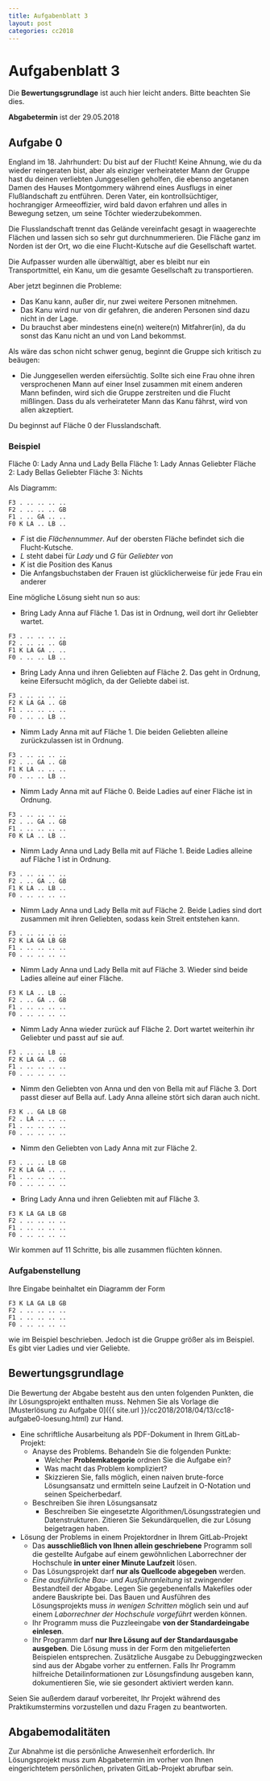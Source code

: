 ```yaml
---
title: Aufgabenblatt 3
layout: post
categories: cc2018
---
```


# Aufgabenblatt 3
Die **Bewertungsgrundlage** ist auch hier leicht anders. Bitte beachten Sie dies.

**Abgabetermin** ist der 29.05.2018


## Aufgabe 0

England im 18. Jahrhundert: Du bist auf der Flucht!
Keine Ahnung, wie du da wieder reingeraten bist, aber als einziger verheirateter Mann der 
Gruppe hast du deinen verliebten Junggesellen geholfen, die ebenso angetanen Damen des Hauses Montgommery 
während eines Ausflugs in einer Flußlandschaft zu entführen. Deren Vater, ein kontrollsüchtiger, hochrangiger 
Armeeoffizier, wird bald davon erfahren und alles in Bewegung setzen, um seine Töchter wiederzubekommen.

Die Flusslandschaft trennt das Gelände vereinfacht gesagt in waagerechte Flächen und lassen sich so sehr
gut durchnummerieren. Die Fläche ganz im Norden ist der Ort, wo die eine Flucht-Kutsche auf die Gesellschaft wartet.

Die Aufpasser wurden alle überwältigt, aber es bleibt nur ein Transportmittel, ein Kanu, um die 
gesamte Gesellschaft zu transportieren.

Aber jetzt beginnen die Probleme:

* Das Kanu kann, außer dir, nur zwei weitere Personen mitnehmen.
* Das Kanu wird nur von dir gefahren, die anderen Personen sind dazu nicht in der Lage.
* Du brauchst aber mindestens eine(n) weitere(n) Mitfahrer(in), da du sonst das Kanu nicht 
  an und von Land bekommst.

Als wäre das schon nicht schwer genug, beginnt die Gruppe sich kritisch zu beäugen:

* Die Junggesellen werden eifersüchtig. Sollte sich eine Frau ohne ihren versprochenen Mann auf einer Insel 
  zusammen mit einem anderen Mann befinden, wird sich die Gruppe zerstreiten und die Flucht mißlingen.
  Dass du als verheirateter Mann das Kanu fährst, wird von allen akzeptiert.

Du beginnst auf Fläche 0 der Flusslandschaft.

### Beispiel

Fläche 0: Lady Anna und Lady Bella
Fläche 1: Lady Annas Geliebter
Fläche 2: Lady Bellas Geliebter
Fläche 3: Nichts

Als Diagramm:

```
F3 . .. .. .. ..
F2 . .. .. .. GB 
F1 . .. GA .. .. 
F0 K LA .. LB ..
```

* *F* ist die *Flächennummer*. Auf der obersten Fläche befindet sich die Flucht-Kutsche.
* *L* steht dabei für *Lady* und *G* für *Geliebter von*
* *K* ist die Position des Kanus
* Die Anfangsbuchstaben der Frauen ist glücklicherweise für jede Frau ein anderer

Eine mögliche Lösung sieht nun so aus:

* Bring Lady Anna auf Fläche 1. Das ist in Ordnung, weil dort ihr Geliebter wartet.
```
F3 . .. .. .. ..
F2 . .. .. .. GB 
F1 K LA GA .. .. 
F0 . .. .. LB ..
```
* Bring Lady Anna und ihren Geliebten auf Fläche 2. Das geht in Ordnung, keine Eifersucht möglich, da der Geliebte dabei ist.
```
F3 . .. .. .. ..
F2 K LA GA .. GB 
F1 . .. .. .. .. 
F0 . .. .. LB ..
```
* Nimm Lady Anna mit auf Fläche 1. Die beiden Geliebten alleine zurückzulassen ist in Ordnung.
```
F3 . .. .. .. ..
F2 . .. GA .. GB 
F1 K LA .. .. .. 
F0 . .. .. LB ..
```
* Nimm Lady Anna mit auf Fläche 0. Beide Ladies auf einer Fläche ist in Ordnung.
```
F3 . .. .. .. ..
F2 . .. GA .. GB 
F1 . .. .. .. .. 
F0 K LA .. LB ..
```
* Nimm Lady Anna und Lady Bella mit auf Fläche 1. Beide Ladies alleine auf Fläche 1 ist in Ordnung.
```
F3 . .. .. .. ..
F2 . .. GA .. GB 
F1 K LA .. LB .. 
F0 . .. .. .. ..
```
* Nimm Lady Anna und Lady Bella mit auf Fläche 2. Beide Ladies sind dort zusammen mit ihren Geliebten, sodass kein Streit entstehen kann.
```
F3 . .. .. .. ..
F2 K LA GA LB GB 
F1 . .. .. .. .. 
F0 . .. .. .. ..
```
* Nimm Lady Anna und Lady Bella mit auf Fläche 3. Wieder sind beide Ladies alleine auf einer Fläche.
```
F3 K LA .. LB ..
F2 . .. GA .. GB 
F1 . .. .. .. .. 
F0 . .. .. .. ..
```
* Nimm Lady Anna wieder zurück auf Fläche 2. Dort wartet weiterhin ihr Geliebter und passt auf sie auf.
```
F3 . .. .. LB ..
F2 K LA GA .. GB 
F1 . .. .. .. .. 
F0 . .. .. .. ..
```
* Nimm den Geliebten von Anna und den von Bella mit auf Fläche 3. Dort passt dieser auf Bella auf. Lady Anna alleine
  stört sich daran auch nicht.
```
F3 K .. GA LB GB
F2 . LA .. .. .. 
F1 . .. .. .. .. 
F0 . .. .. .. ..
```
* Nimm den Geliebten von Lady Anna mit zur Fläche 2.
```
F3 . .. .. LB GB
F2 K LA GA .. .. 
F1 . .. .. .. .. 
F0 . .. .. .. ..
```
* Bring Lady Anna und ihren Geliebten mit auf Fläche 3.
```
F3 K LA GA LB GB
F2 . .. .. .. .. 
F1 . .. .. .. .. 
F0 . .. .. .. ..
```

Wir kommen auf 11 Schritte, bis alle zusammen flüchten können.

### Aufgabenstellung

Ihre Eingabe beinhaltet ein Diagramm der Form

```
F3 K LA GA LB GB
F2 . .. .. .. .. 
F1 . .. .. .. .. 
F0 . .. .. .. ..
```

wie im Beispiel beschrieben. Jedoch ist die Gruppe größer als im Beispiel. Es gibt vier Ladies und vier Geliebte.

## Bewertungsgrundlage
Die Bewertung der Abgabe besteht aus den unten folgenden Punkten, die ihr Lösungsprojekt enthalten muss.
Nehmen Sie als Vorlage die [Musterlösung zu Aufgabe 0]({{ site.url }}/cc2018/2018/04/13/cc18-aufgabe0-loesung.html) zur Hand.

* Eine schriftliche Ausarbeitung als PDF-Dokument in Ihrem GitLab-Projekt:
  * Anayse des Problems. Behandeln Sie die folgenden Punkte:
    * Welcher **Problemkategorie** ordnen Sie die Aufgabe ein?
    * Was macht das Problem kompliziert?
    * Skizzieren Sie, falls möglich, einen naiven brute-force Lösungsansatz und 
      ermitteln seine Laufzeit in O-Notation und seinen Speicherbedarf.
  * Beschreiben Sie ihren Lösungsansatz
    * Beschreiben Sie eingesetzte Algorithmen/Lösungsstrategien und Datenstrukturen. 
      Zitieren Sie Sekundärquellen, die zur Lösung beigetragen haben.
* Lösung der Problems in einem Projektordner in Ihrem GitLab-Projekt
  * Das **ausschließlich von Ihnen allein geschriebene** Programm soll die gestellte Aufgabe auf einem gewöhnlichen Laborrechner der Hochschule **in unter einer Minute Laufzeit** lösen.
  * Das Lösungsprojekt darf **nur als Quellcode abgegeben** werden. 
  * *Eine ausführliche Bau- und Ausführanleitung* ist zwingender Bestandteil der Abgabe. 
     Legen Sie gegebenenfalls Makefiles oder andere Bauskripte bei. Das Bauen und 
     Ausführen des Lösungsprojekts muss *in wenigen Schritten* möglich sein und 
     auf einem *Laborrechner der Hochschule vorgeführt* werden können.
  * Ihr Programm muss die Puzzleeingabe **von der Standardeingabe einlesen**.
  * Ihr Programm darf **nur Ihre Lösung auf der Standardausgabe ausgeben**. Die Lösung muss in der Form den mitgelieferten 
    Beispielen entsprechen.
    Zusätzliche Ausgabe zu Debuggingzwecken 
    sind aus der Abgabe vorher zu entfernen. Falls Ihr Programm hilfreiche Detailinformationen
    zur Lösungsfindung ausgeben kann, dokumentieren Sie, wie sie gesondert aktiviert werden kann.

Seien Sie außerdem darauf vorbereitet, Ihr Projekt während des Praktikumstermins vorzustellen und dazu Fragen zu beantworten.

## Abgabemodalitäten

Zur Abnahme ist die persönliche Anwesenheit erforderlich. Ihr Lösungsprojekt muss 
zum Abgabetermin im vorher von Ihnen eingerichtetem persönlichen, privaten 
GitLab-Projekt abrufbar sein.

